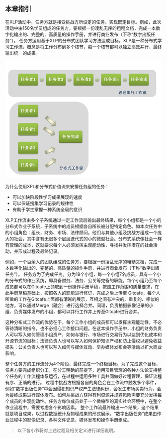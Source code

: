 ## 本章指引


在XLP活动中，任务方就是接受挑战方所设定的任务，实现既定目标。例如，此次活动中由150名学员组成的任务方，要根据一份凌乱无序的粗糙文档，完成一本数字化输出的、完整的、高质量的操作手册，并进行商业发布（下称“数字出版任务”）。
任务方运用基于XLP的分布式团队学习方法达成目标。XLP是一种分布式学习工作流，概念是将工作分布到多个枝节，每一个枝节都可以独立高效并行，最终输出统一的成果。

![0](../assets/execution/overview/compare.jpg)

为什么使用XPL和分布式价值流来安排任务组的任务：
* 可以加快阶段性学习成果展现的速度
* 可以保证搜集学习记录的规律性
* 有助于学生掌握一种系统全局的意识

XLP工作流由多个子系统通过一定工作流后输出最终结果，每个小组都是一个小的分布式作业子系统，子系统中的成员根据各自所长被分配特定角色。如本次任务中的小组角色：组长，财务、市场、法律顾问。他们与其他小组及挑战方组成一个庞大的社会，其中含有无限多个层层迭代式的小的微型社会。分布式系统像社会一样有管理的成本，这就要求每个人必须发挥主观能动性，寻找并发挥潜在的社会活动，并形成过程及最终记录。

例如，一个百余人的团队组成的任务方，要根据一份凌乱无序的粗糙文档，完成一本数字化输出的、完整的、高质量的操作手册，并进行商业发布（下称“数字出版任务”）。 任务方为了完成任务，分为19个小组，每一个小组7名成员，具有一个小的分布式的作业系统，即具备财务、法务、公关等完备的职能。每个小组乃至每个成员都可以在Gitcafe上领取到一份操作手册草稿，按照工作范围和质量要求，在此手册草稿基础上，按照各人的职能进行修订，完成之后上传至 Gitcafe，每个人所做的工作在Gitcafe上面都有清晰的展示，互相之间有冲突的、重复的、相似的地方，可以通过Merge（融合）进行选择合并。同理，负责拍摄影像记录的小组、负责媒体发布的小组，都可以并行工作并上传至Gitcafe进行合并。

这种分布式工作流的优势在于，每个工作小组的成员都可以发挥主观能动性，不必等待清晰的指令，也不必担心工作接口问题。在这本操作手册中，小组的财务负责人可以写入如何管理小组资产，如何与银行、市场进行交易行为以达到优化成本和开源节流的目标；法律负责人也可以写入如何保护知识产权和防止侵权以避免收益损失；公关负责人也可以写入如何与媒体互动、举办媒体发布会等活动以扩大商业影响。


整个任务方的工作流分为4个阶段，最终完成一个终极目标。为了完成这个目标，任务方要完成组织分工，在分工明确的前提下，运用项目管理的各种方法论支持整个任务的工作流程体系运行，在过程中运用多种工具共同做好过程管理，保证流程有序、正确的进行。
过程中挑战方根据各自的角色会在工作流中触发多个事件，例如“数字出版任务”中会因侵犯知识产权产生法律纠纷，会发生市场买卖行为，会为最终成果进行媒体发布。如何从挑战方获得有利资源并规避风险需要充分发挥每个成员的主观能动性。任务方每位成员处于一个微缩型的真实社会环境中，在整个作业流程中，需要考虑各个影响因素。
整个工作流最终输出一个结果，这个结果就是项目成果，以过程数据统计及物理成果的形式展示。“数字出版任务”成果由作业过程中的影像记录、各种文件记录、媒体发布和操作手册组成。

> 以下各小节将对上述过程及相关定义进行详细说明。
